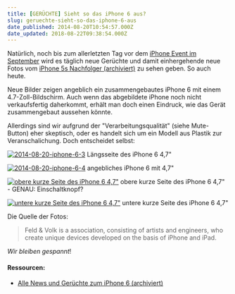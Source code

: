 ```yaml
---
title: [GERÜCHTE] Sieht so das iPhone 6 aus?
slug: geruechte-sieht-so-das-iphone-6-aus
date_published: 2014-08-20T10:54:57.000Z
date_updated: 2018-08-22T09:38:54.000Z
---
```


Natürlich, noch bis zum allerletzten Tag vor dem [iPhone Event im September](__GHOST_URL__/geruechte-iphone-event-am-9-september/) wird es täglich neue Gerüchte und damit einhergehende neue Fotos vom [iPhone 5s Nachfolger (archiviert)](http://web.archive.org/web/20140709062152/http://thafaker.de:80/tag/iphone-6/) zu sehen geben. So auch heute. 

Neue Bilder zeigen angeblich ein zusammengebautes iPhone 6 mit einem 4.7-Zoll-Bildschirm. Auch wenn das abgebildete iPhone noch nicht verkaufsfertig daherkommt, erhält man doch einen Eindruck, wie das Gerät zusammengebaut aussehen könnte.

Allerdings sind wir aufgrund der "Verarbeitungsqualität" (siehe Mute-Button) eher skeptisch, oder es handelt sich um ein Modell aus Plastik zur Veranschalichung. Doch entscheidet selbst:

[![2014-08-20-iphone-6-3](//picdump.thafaker.de/2014/08/2014-08-20-iphone-6-3-580x81.jpg)](http://picdump.thafaker.de/2014/08/2014-08-20-iphone-6-3.jpg) Längsseite des iPhone 6 4,7"

[![2014-08-20-iphone-6-4](//picdump.thafaker.de/2014/08/2014-08-20-iphone-6-4-580x381.jpg)](http://picdump.thafaker.de/2014/08/2014-08-20-iphone-6-4.jpg) angebliches iPhone 6 mit 4,7"

[![obere kurze Seite des iPhone 6 4,7"](//picdump.thafaker.de/2014/08/2014-08-20-iphone-6-2-580x97.jpg)](http://picdump.thafaker.de/2014/08/2014-08-20-iphone-6-2.jpg) obere kurze Seite des iPhone 6 4,7" - GENAU: Einschaltknopf?

[![untere kurze Seite des iPhone 6 4,7"](//picdump.thafaker.de/2014/08/2014-08-20-iphone-6-1-580x271.jpg)](http://picdump.thafaker.de/2014/08/2014-08-20-iphone-6-1.jpg) untere kurze Seite des iPhone 6 4,7"

Die Quelle der Fotos:

>   Feld & Volk is a association, consisting of artists and engineers, who create unique devices developed on the basis of iPhone and iPad.

*Wir bleiben gespannt*!

#### Ressourcen:

- [Alle News und Gerüchte zum iPhone 6 (archiviert)](http://web.archive.org/web/20140709062152/http://thafaker.de:80/tag/iphone-6/)
